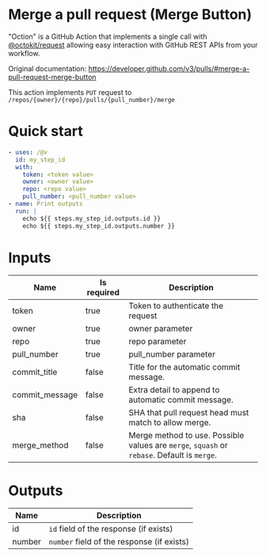 # Merge a pull request (Merge Button)

"Oction" is a GitHub Action that implements a single call with 
[@octokit/request](https://www.npmjs.com/package/@octokit/request)
allowing easy interaction with GitHub REST APIs from your workflow.

Original documentation: https://developer.github.com/v3/pulls/#merge-a-pull-request-merge-button

This action implements `PUT` request to `/repos/{owner}/{repo}/pulls/{pull_number}/merge`


# Quick start

```yaml
- uses: /@v
  id: my_step_id
  with:
    token: <token value>
    owner: <owner value>
    repo: <repo value>
    pull_number: <pull_number value>
- name: Print outputs
  run: |
    echo ${{ steps.my_step_id.outputs.id }}
    echo ${{ steps.my_step_id.outputs.number }}
```


# Inputs

| Name | Is required | Description |
|---|---|---|
|token|true|Token to authenticate the request
|owner|true|owner parameter
|repo|true|repo parameter
|pull_number|true|pull_number parameter
|commit_title|false|Title for the automatic commit message.
|commit_message|false|Extra detail to append to automatic commit message.
|sha|false|SHA that pull request head must match to allow merge.
|merge_method|false|Merge method to use. Possible values are `merge`, `squash` or `rebase`. Default is `merge`.

# Outputs

| Name | Description |
|---|---|
|id|`id` field of the response (if exists)|
|number|`number` field of the response (if exists)|

